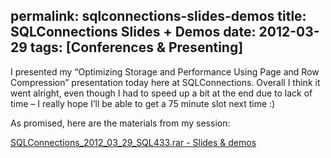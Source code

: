 permalink: sqlconnections-slides-demos
title: SQLConnections Slides + Demos
date: 2012-03-29
tags: [Conferences & Presenting]
---
I presented my “Optimizing Storage and Performance Using Page and Row Compression” presentation today here at SQLConnections. Overall I think it went alright, even though I had to speed up a bit at the end due to lack of time – I really hope I’ll be able to get a 75 minute slot next time :)

As promised, here are the materials from my session:<a href="/Images/Files/SQLConnections_2012_03_29_SQL433.rar" target="_blank">
</a>

[SQLConnections_2012_03_29_SQL433.rar - Slides &amp; demos](http://improve.dk/wp-content/uploads/2012/03/SQLConnections_2012_03_29_SQL433.rar)
